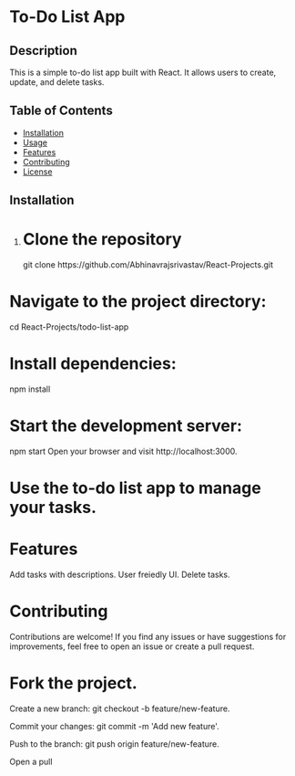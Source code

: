 # To-Do List App

## Description

This is a simple to-do list app built with React. It allows users to create, update, and delete tasks.

## Table of Contents

- [Installation](#installation)
- [Usage](#usage)
- [Features](#features)
- [Contributing](#contributing)
- [License](#license)

## Installation

1. <h1>Clone the repository</h1>
   git clone https://github.com/Abhinavrajsrivastav/React-Projects.git


<h1>Navigate to the project directory:</h1>

cd React-Projects/todo-list-app

<h1>Install dependencies:</h1>

npm install

<h1>Start the development server:</h1>

npm start
Open your browser and visit http://localhost:3000.

<h1>Use the to-do list app to manage your tasks.</h1>

<h1>Features</h1>

Add tasks with descriptions.
User freiedly UI.
Delete tasks.

<h1>Contributing</h1>
Contributions are welcome! If you find any issues or have suggestions for improvements, feel free to open an issue or create a pull request.

<h1>Fork the project.</h1>
<p>Create a new branch: git checkout -b feature/new-feature.</p>
<p>Commit your changes: git commit -m 'Add new feature'.</p>
<p>Push to the branch: git push origin feature/new-feature.</p>
<p>Open a pull</p>
